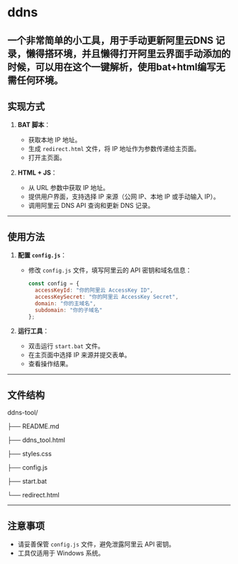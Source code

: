 # ddns
一个非常简单的小工具，用于手动更新阿里云DNS 记录，懒得搭环境，并且懒得打开阿里云界面手动添加的时候，可以用在这个一键解析，使用bat+html编写无需任何环境。
---

## **实现方式**
1. **BAT 脚本**：
   - 获取本地 IP 地址。
   - 生成 `redirect.html` 文件，将 IP 地址作为参数传递给主页面。
   - 打开主页面。

2. **HTML + JS**：
   - 从 URL 参数中获取 IP 地址。
   - 提供用户界面，支持选择 IP 来源（公网 IP、本地 IP 或手动输入 IP）。
   - 调用阿里云 DNS API 查询和更新 DNS 记录。

---

## **使用方法**
1. **配置 `config.js`**：
   - 修改 `config.js` 文件，填写阿里云的 API 密钥和域名信息：
     ```javascript
     const config = {
       accessKeyId: "你的阿里云 AccessKey ID",
       accessKeySecret: "你的阿里云 AccessKey Secret",
       domain: "你的主域名",
       subdomain: "你的子域名"
     };
     ```

2. **运行工具**：
   - 双击运行 `start.bat` 文件。
   - 在主页面中选择 IP 来源并提交表单。
   - 查看操作结果。

---

## **文件结构**
   ddns-tool/
   
   ├── README.md
   
   ├── ddns_tool.html
   
   ├── styles.css
   
   ├── config.js
   
   ├── start.bat
   
   └── redirect.html
   

---

## **注意事项**
- 请妥善保管 `config.js` 文件，避免泄露阿里云 API 密钥。
- 工具仅适用于 Windows 系统。

